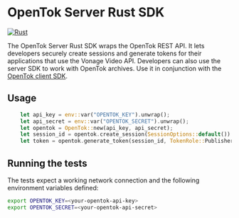 # OpenTok Server Rust SDK

[![Rust](https://github.com/ferjm/opentok-server-rs/actions/workflows/rust.yml/badge.svg)](https://github.com/ferjm/opentok-server-rs/actions/workflows/rust.yml)

The OpenTok Server Rust SDK wraps the OpenTok REST API. It lets developers securely create sessions and generate tokens
for their applications that use the Vonage Video API. Developers can also use the server SDK to work with OpenTok archives.
Use it in conjunction with the [OpenTok client SDK](https://github.com/ferjm/opentok-rs).

## Usage

```rust
    let api_key = env::var("OPENTOK_KEY").unwrap();
    let api_secret = env::var("OPENTOK_SECRET").unwrap();
    let opentok = OpenTok::new(api_key, api_secret);
    let session_id = opentok.create_session(SessionOptions::default()).await;
    let token = opentok.generate_token(session_id, TokenRole::Publisher);
```

## Running the tests

The tests expect a working network connection and the following environment variables defined:

```sh
export OPENTOK_KEY=<your-opentok-api-key>
export OPENTOK_SECRET=<your-opentok-api-secret>
```
